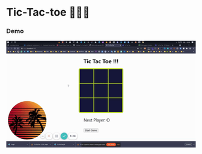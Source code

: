 # Tic-Tac-toe 🚀🚀🚀

### Demo

![Demo](https://github.com/BjzArchi/Tic-Tac-toe/blob/master/Tic.gif)


